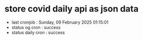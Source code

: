 # store covid daily api as json data

- last cronjob : Sunday, 09 February 2025 01:15:01
- status og cron : success
- status daily cron : success
      
      